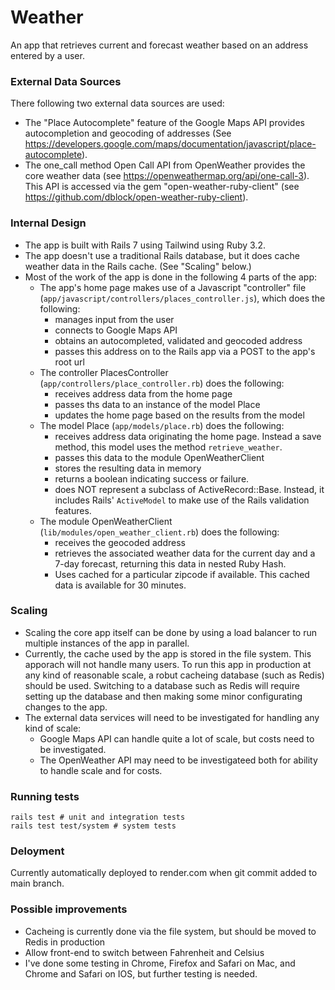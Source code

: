 # Weather

An app that retrieves current and forecast weather based on an address entered by a user.

### External Data Sources

There following two external data sources are used:

- The "Place Autocomplete" feature of the Google Maps API provides autocompletion and geocoding of addresses (See https://developers.google.com/maps/documentation/javascript/place-autocomplete).
- The one_call method Open Call API from OpenWeather provides the core weather data (see https://openweathermap.org/api/one-call-3). This API is accessed via the gem "open-weather-ruby-client" (see https://github.com/dblock/open-weather-ruby-client).

### Internal Design

- The app is built with Rails 7 using Tailwind using Ruby 3.2.
- The app doesn't use a traditional Rails database, but it does cache weather data in the Rails cache. (See "Scaling" below.)
- Most of the work of the app is done in the following 4 parts of the app:
  - The app's home page makes use of a Javascript "controller" file (`app/javascript/controllers/places_controller.js`), which does the following:
    - manages input from the user
    - connects to Google Maps API
    - obtains an autocompleted, validated and geocoded address
    - passes this address on to the Rails app via a POST to the app's root url
  - The controller PlacesController (`app/controllers/place_controller.rb`) does the following:
    - receives address data from the home page
    - passes ths data to an instance of the model Place
    - updates the home page based on the results from the model
  - The model Place (`app/models/place.rb`) does the following:
    - receives address data originating the home page. Instead a save method, this model uses the method `retrieve_weather`.
    - passes this data to the module OpenWeatherClient
    - stores the resulting data in memory
    - returns a boolean indicating success or failure.
    - does NOT represent a subclass of ActiveRecord::Base. Instead, it includes Rails' `ActiveModel` to make use of the Rails validation features.
  - The module OpenWeatherClient (`lib/modules/open_weather_client.rb`) does the following:
    - receives the geocoded address
    - retrieves the associated weather data for the current day and a 7-day forecast, returning this data in nested Ruby Hash.
    - Uses cached for a particular zipcode if available. This cached data is available for 30 minutes.

### Scaling

- Scaling the core app itself can be done by using a load balancer to run multiple instances of the app in parallel.
- Currently, the cache used by the app is stored in the file system. This apporach will not handle many users. To run this app in production at any kind of reasonable scale, a robut cacheing database (such as Redis) should be used. Switching to a database such as Redis will require setting up the database and then making some minor configurating changes to the app.
- The external data services will need to be investigated for handling any kind of scale:
  - Google Maps API can handle quite a lot of scale, but costs need to be investigated.
  - The OpenWeather API may need to be investigateed both for ability to handle scale and for costs.

### Running tests

```
rails test # unit and integration tests
rails test test/system # system tests
```

### Deloyment

Currently automatically deployed to render.com when git commit added to main branch.

### Possible improvements

- Cacheing is currently done via the file system, but should be moved to Redis in production
- Allow front-end to switch between Fahrenheit and Celsius
- I've done some testing in Chrome, Firefox and Safari on Mac, and Chrome and Safari on IOS, but further testing is needed.
